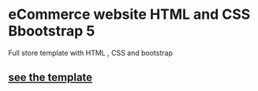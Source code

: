 # eCommerce website HTML and CSS Bbootstrap 5
Full store template with HTML , CSS and bootstrap 
<br>
<h2><a href="https://cloudstore.000webhostapp.com">see the template</a></h2>
